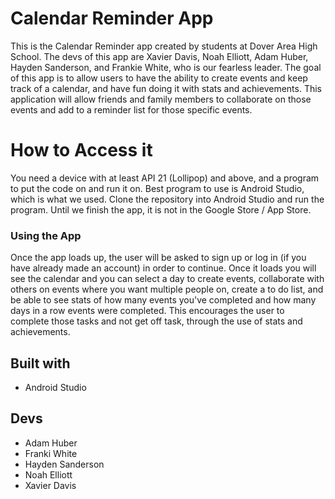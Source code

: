 # Calendar Reminder App
This is the Calendar Reminder app created by students at Dover Area High School. The devs of this app are Xavier Davis, Noah Elliott, Adam Huber, Hayden Sanderson, and Frankie White, who is our fearless leader. The goal of this app is to allow users to have the ability to create events and keep track of a calendar, and have fun doing it with stats and achievements. This application will allow friends and family members to collaborate on those events and add to a reminder list for those specific events.
# How to Access it
You need a device with at least API 21 (Lollipop) and above, and a program to put the code on and run it on. Best program to use is Android Studio, which is what we used. Clone the repository into Android Studio and run the program. Until we finish the app, it is not in the Google Store / App Store. 
### Using the App
Once the app loads up, the user will be asked to sign up or log in (if you have already made an account) in order to continue. Once it loads you will see the calendar and you can select a day to create events, collaborate with others on events where you want multiple people on, create a to do list, and be able to see stats of how many events you've completed and how many days in a row events were completed. This encourages the user to complete those tasks and not get off task, through the use of stats and achievements. 
## Built with
* Android Studio
## Devs
* Adam Huber
* Franki White
* Hayden Sanderson
* Noah Elliott
* Xavier Davis

